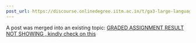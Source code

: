 ```yaml
---
post_url: https://discourse.onlinedegree.iitm.ac.in/t/ga3-large-language-models-discussion-thread-tds-jan-2025/163247/150
---
```

A post was merged into an existing topic: [GRADED ASSIGNMENT RESULT NOT SHOWING , kindly check on this](/t/graded-assignment-result-not-showing-kindly-check-on-this/166816/20)